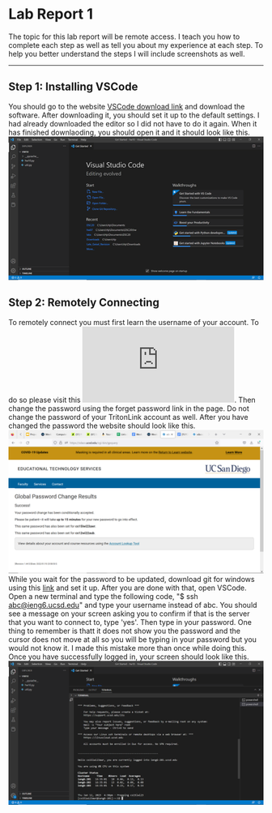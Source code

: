 # Lab Report 1
The topic for this lab report will be remote access. I teach you how to complete each step as well as tell you about my experience at each step. To help you better understand the steps I will include screenshots as well.
___
## Step 1: Installing VSCode
You should go to the website [VSCode download link](https://code.visualstudio.com/) and download the software. After downloading it, you should set it up to the default settings. I had already downloaded the editor so I did not have to do it again. When it has finished downlaoding, you should open it and it should look like this. ![Image1](vscode.png)
## Step 2: Remotely Connecting 
To remotely connect you must first learn the username of your account. To do so please visit this ![site](https://sdacs.ucsd.edu/~icc/index.php). Then change the password using the forget password link in the page. Do not change the password of your TritonLink account as well. After you have changed the password the website should look like this. ![Image](password-reset.png) 
While you wait for the password to be updated, download git for windows using this [link](https://gitforwindows.org/) and set it up. After you are done with that, open VSCode. Open a new terminal and type the following code, "$ ssh abc@ieng6.ucsd.edu" and type your username instead of abc. You should see a message on your screen asking you to confirm if that is the server that you want to connect to, type 'yes'. Then type in your password. One thing to remember is thatt it does not show you the password and the cursor does not move at all so you will be typing in your password but you would not know it. I made this mistake more than once while doing this. Once you have successfully logged in, your screen should look like this. ![Image](log-in.png)
